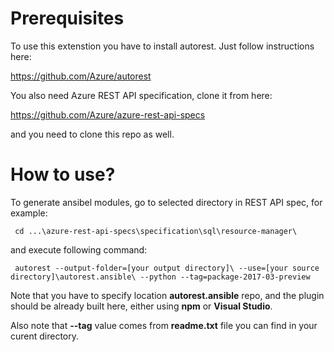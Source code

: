 
# Prerequisites

To use this extenstion you have to install autorest. Just follow instructions here:

https://github.com/Azure/autorest

You also need Azure REST API specification, clone it from here:

https://github.com/Azure/azure-rest-api-specs

and you need to clone this repo as well.


# How to use?

To generate ansibel modules, go to selected directory in REST API spec, for example:

     cd ...\azure-rest-api-specs\specification\sql\resource-manager\

and execute following command:

     autorest --output-folder=[your output directory]\ --use=[your source directory]\autorest.ansible\ --python --tag=package-2017-03-preview

Note that you have to specify location **autorest.ansible** repo, and the plugin should be already built here, either using **npm** or **Visual Studio**.

Also note that **--tag** value comes from **readme.txt** file you can find in your curent directory.